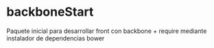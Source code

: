 # backboneStart
Paquete inicial para desarrollar front con backbone + require mediante instalador de dependencias bower
